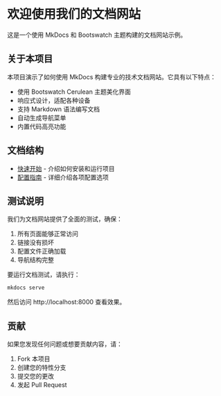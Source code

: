 # 欢迎使用我们的文档网站

这是一个使用 MkDocs 和 Bootswatch 主题构建的文档网站示例。

## 关于本项目

本项目演示了如何使用 MkDocs 构建专业的技术文档网站。它具有以下特点：

- 使用 Bootswatch Cerulean 主题美化界面
- 响应式设计，适配各种设备
- 支持 Markdown 语法编写文档
- 自动生成导航菜单
- 内置代码高亮功能

## 文档结构

- [快速开始](getting-started.md) - 介绍如何安装和运行项目
- [配置指南](configuration.md) - 详细介绍各项配置选项

## 测试说明

我们为文档网站提供了全面的测试，确保：

1. 所有页面能够正常访问
2. 链接没有损坏
3. 配置文件正确加载
4. 导航结构完整

要运行文档测试，请执行：

```bash
mkdocs serve
```

然后访问 http://localhost:8000 查看效果。

## 贡献

如果您发现任何问题或想要贡献内容，请：

1. Fork 本项目
2. 创建您的特性分支
3. 提交您的更改
4. 发起 Pull Request